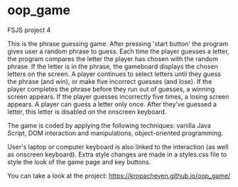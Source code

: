 # oop_game
 FSJS project 4

This is the phrase guessing game. 
After pressing 'start button' the program gives user a random phrase to guess.
Each time the player guesses a letter, the program compares the letter the player has chosen with the random phrase. If the letter is in the phrase, the gameboard displays the chosen letters on the screen. A player continues to select letters until they guess the phrase (and win), or make five incorrect guesses (and lose). If the player completes the phrase before they run out of guesses, a winning screen appears. If the player guesses incorrectly five times, a losing screen appears.
A player can guess a letter only once. After they’ve guessed a letter, this letter is disabled on the onscreen keyboard.

The game is coded by applying the following techniques: vanilla Java Script, DOM interaction and manipulations, object-oriented programming.

User's laptop or computer keyboard is also linked to the interaction (as well as onscreen keyboard).
Extra style changes are made in a styles.css file to style the look of the game page and key buttons.

You can take a look at the project: https://kropacheven.github.io/oop_game/
